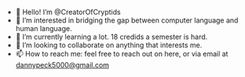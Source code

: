 - 👋 Hello! I’m @CreatorOfCryptids
- 👀 I’m interested in bridging the gap between computer language and human language.
- 🌱 I’m currently learning a lot. 18 credids a semester is hard.
- 💞️ I’m looking to collaborate on anything that interests me.
- 📫 How to reach me: feel free to reach out on here, or via email at dannypeck5000@gmail.com

<!---
CreatorOfCryptids/CreatorOfCryptids is a ✨ special ✨ repository because its `README.md` (this file) appears on your GitHub profile.
You can click the Preview link to take a look at your changes.
--->
